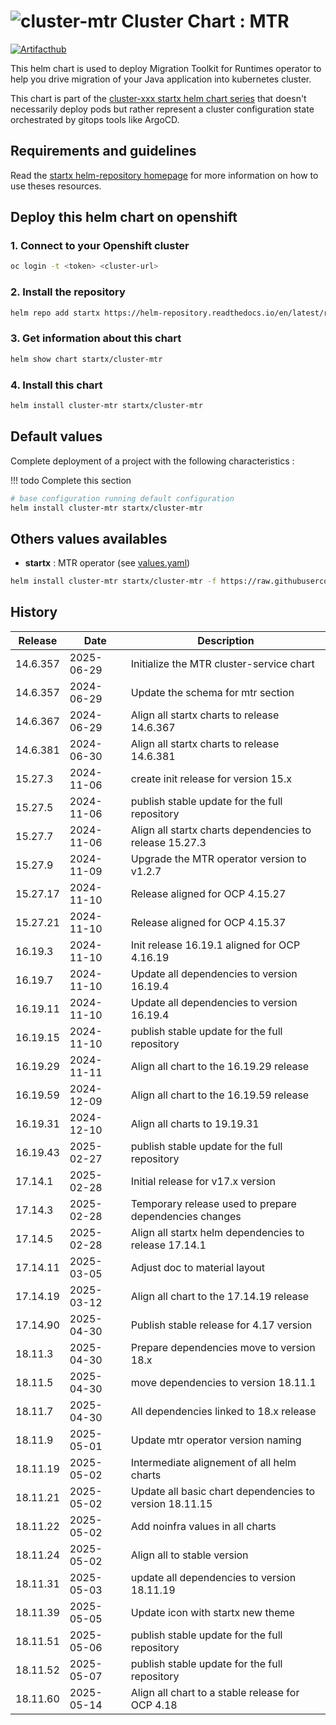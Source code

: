# ![cluster-mtr](https://helm-repository.readthedocs.io/en/latest/img/cluster-mtr.svg "Cluster Chart : MTR") Cluster Chart : MTR
[![Artifacthub](https://img.shields.io/badge/ArtifactHub-STARTX_cluster--mtr-8A2BE2.svg)](https://artifacthub.io/packages/search?ts_query_web=cluster+mtr+startx)

This helm chart is used to deploy Migration Toolkit for Runtimes operator to help you drive migration of your Java
application into kubernetes cluster.

This chart is part of the [cluster-xxx startx helm chart series](https://helm-repository.readthedocs.io#cluster-helm-charts) that doesn't necessarily deploy pods but rather represent a cluster configuration state orchestrated by gitops tools like ArgoCD.

## Requirements and guidelines

Read the [startx helm-repository homepage](https://helm-repository.readthedocs.io) for
more information on how to use theses resources.

## Deploy this helm chart on openshift

### 1. Connect to your Openshift cluster

```bash
oc login -t <token> <cluster-url>
```

### 2. Install the repository

```bash
helm repo add startx https://helm-repository.readthedocs.io/en/latest/repos/stable/
```

### 3. Get information about this chart

```bash
helm show chart startx/cluster-mtr
```

### 4. Install this chart

```bash
helm install cluster-mtr startx/cluster-mtr
```

## Default values

Complete deployment of a project with the following characteristics :

!!! todo
    Complete this section

```bash
# base configuration running default configuration
helm install cluster-mtr startx/cluster-mtr
```

## Others values availables

- **startx** : MTR operator (see [values.yaml](https://raw.githubusercontent.com/startxfr/helm-repository/master/charts/cluster-mtr/values-startx.yaml))

```bash
helm install cluster-mtr startx/cluster-mtr -f https://raw.githubusercontent.com/startxfr/helm-repository/master/charts/cluster-mtr/values-startx.yaml
```

## History

| Release  | Date       | Description                              |
| -------- | ---------- | ---------------------------------------- |
| 14.6.357 | 2025-06-29 | Initialize the MTR cluster-service chart |
| 14.6.357 | 2024-06-29 | Update the schema for mtr section
| 14.6.367 | 2024-06-29 | Align all startx charts to release 14.6.367
| 14.6.381 | 2024-06-30 | Align all startx charts to release 14.6.381
| 15.27.3 | 2024-11-06 | create init release for version 15.x
| 15.27.5 | 2024-11-06 | publish stable update for the full repository
| 15.27.7 | 2024-11-06 | Align all startx charts dependencies to release 15.27.3
| 15.27.9 | 2024-11-09 | Upgrade the MTR operator version to v1.2.7
| 15.27.17 | 2024-11-10 | Release aligned for OCP 4.15.27
| 15.27.21 | 2024-11-10 | Release aligned for OCP 4.15.37
| 16.19.3 | 2024-11-10 | Init release 16.19.1 aligned for OCP 4.16.19
| 16.19.7 | 2024-11-10 | Update all dependencies to version 16.19.4
| 16.19.11 | 2024-11-10 | Update all dependencies to version 16.19.4
| 16.19.15 | 2024-11-10 | publish stable update for the full repository
| 16.19.29 | 2024-11-11 | Align all chart to the 16.19.29 release
| 16.19.59 | 2024-12-09 | Align all chart to the 16.19.59 release
| 16.19.31 | 2024-12-10 | Align all charts to 19.19.31
| 16.19.43 | 2025-02-27 | publish stable update for the full repository
| 17.14.1 | 2025-02-28 | Initial release for v17.x version
| 17.14.3 | 2025-02-28 | Temporary release used to prepare dependencies changes
| 17.14.5 | 2025-02-28 | Align all startx helm dependencies to release 17.14.1
| 17.14.11 | 2025-03-05 | Adjust doc to material layout
| 17.14.19 | 2025-03-12 | Align all chart to the 17.14.19 release
| 17.14.90 | 2025-04-30 | Publish stable release for 4.17 version
| 18.11.3 | 2025-04-30 | Prepare dependencies move to version 18.x
| 18.11.5 | 2025-04-30 | move dependencies to version 18.11.1
| 18.11.7 | 2025-04-30 | All dependencies linked to 18.x release
| 18.11.9 | 2025-05-01 | Update mtr operator version naming
| 18.11.19 | 2025-05-02 | Intermediate alignement of all helm charts
| 18.11.21 | 2025-05-02 | Update all basic chart dependencies to version 18.11.15
| 18.11.22 | 2025-05-02 | Add noinfra values in all charts
| 18.11.24 | 2025-05-02 | Align all to stable version
| 18.11.31 | 2025-05-03 | update all dependencies to version 18.11.19
| 18.11.39 | 2025-05-05 | Update icon with startx new theme
| 18.11.51 | 2025-05-06 | publish stable update for the full repository
| 18.11.52 | 2025-05-07 | publish stable update for the full repository
| 18.11.60 | 2025-05-14 | Align all chart to a stable release for OCP 4.18
